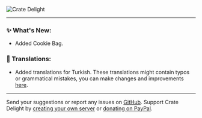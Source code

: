 ![Crate Delight](https://cdn.modrinth.com/data/9rlXSyLg/images/c741ee61d02d1d45dd85222e826e3e6dd787e837.png)

***

### ✨ What's New:

- Added Cookie Bag.

### 📝 Translations:

- Added translations for Turkish. These translations might contain typos or grammatical mistakes,
you can make changes and improvements [here](https://github.com/axperty/cratedelight/blob/1.21-neoforge/src/main/resources/assets/cratedelight/lang/tr_tr.json).

***

Send your suggestions or report any issues on [GitHub](https://github.com/axperty/cratedelight/issues/new). Support Crate Delight by [creating your own server](https://url-shortener.curseforge.com/p5i2k) or [donating on PayPal](https://paypal.me/kevgelhorn). 
